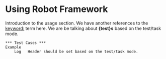# Using Robot Framework

Introduction to the usage section. We have another references to the <keyword:>
term here. We are be talking about **{test}s** based on the test/task mode.

```robotframework
*** Test Cases ***
Example
    Log   Header should be set based on the test/task mode.
```
